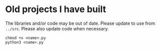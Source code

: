 # Old projects I have built

The libraries and/or code may be out of date. Please update to use from `../src`. Please also update code when necessary.

```
chmod +x <name>.py
python3 <name>.py
```
